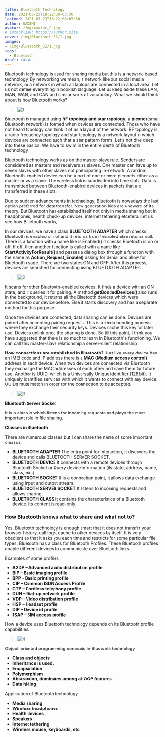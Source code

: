 ```yaml
---
title: Bluetooth Technology
date: 2021-03-23T18:22:08+05:30
lastmod: 2021-03-23T18:22:08+05:30
author: SAKSHI
avatar: /img/Avatar_F.png
# authorlink: https://author.site
cover: /img/Bluetooth_52/1.jpg
images: 
- /img/Bluetooth_52/1.jpg
tags:
  - Bluetooth
draft: false
---
```


Bluetooth technology is used for sharing media but this is a network-based technology.  By networking we mean, a network like our social media network, or a network in which all laptops are connected in a local area. Let us not define everything in bookish language. Let us keep aside these LAN, MAN, WAN, and CAN and similar sorts of vocabulary. What we should think about is how Bluetooth works?

<!--more-->

> ![1](/img/Bluetooth_52/1.jpg)

Bluetooth is managed using **RF topology and star topology**, a **piconet**(small Bluetooth network) is formed when devices are connected. Those who have not heard topology can think it of as a layout of the network. RF topology is a radio frequency topology and star topology is a network layout in which devices are connected such that a star pattern forms. Let’s not dive deep into these basics. We have to swim in the entire depth of Bluetooth technology.

Bluetooth technology works as on the master-slave rule. Senders are considered as masters and receivers as slaves. One master can have up to seven slaves with other slaves not participating in-network.
A random Bluetooth-enabled device can be a part of one or more piconets either as a master or as a slave. The wireless link is subdivided into time slots. Data is transmitted between Bluetooth-enabled devices in packets that are transferred in these slots.

Due to sudden advancements in technology, Bluetooth is nowadays the last option preferred for data transfer. New generation kids are unaware of its theory. But Bluetooth has established itself not only in media sharing but in headphones, health check-up devices, internet tethering etcetera.
Let us see how Bluetooth works,

In our devices, we have a class **BLUETOOTH ADAPTER**  which checks Bluetooth is enabled or not and it returns true if enabled else returns null.
There is a function with a name like is Enabled() it checks Bluetooth is on or off. If off, then another function is called with a name like **StartActivityForResult()** and passes a dialog box through a function with the name as **Action_Request_Enable()** asking for denial and allow for Bluetooth usage.
There are two states ON and OFF. After this process, devices are searched for connecting using BLUETOOTH ADAPTER.

> ![2](/img/Bluetooth_52/2.jfif)



 It scans for other Bluetooth-enabled devices. It finds a device with an ON state, and it queries it for pairing. A method **getBondedDevices()** also runs in the background, it returns all the Bluetooth devices which were connected to our device before. Else it starts discovery and has a separate method for this purpose.

Once the devices are connected, data sharing can be done. Devices are paired after accepting pairing requests. This is a kinda bonding process where they exchange their security keys. Devices cache this key for later use. Devices unlink once the sharing is done.
So till this point, I think you have suggested that there is so much to learn in Bluetooth's functioning.
We can call this master-slave relationship a server-client relationship

**How connections are established in Bluetooth?**
Just like every device has an IMEI code and IP address there is a **MAC (Medium access control)** address in each device. When two devices are connected via Bluetooth they exchange the MAC addresses of each other and save them for future use. Another is UUID, which is a Universally Unique identifier (128 bit). It uniquely identifies services with which it wants to connect with any device. UUIDs must match in order for the connection to be accepted.

> ![3](/img/Bluetooth_52/3.jpg)


**Bluetooth Server Socket**

It is a class in which listens for incoming requests and plays the most important role in file sharing.

**Classes in Bluetooth**

There are numerous classes but I can share the name of some important classes,
- **BLUETOOTH ADAPTER**
The entry point for interaction, it discovers the device and calls BLUETOOTH SERVER SOCKET.
- **BLUETOOTH DEVICE**
It connects with a remote devices through Bluetooth Socket or Query device information (its state, address, name, class, etc.)
- **BLUETOOTH SOCKET**
It is a connection point, it allows data exchange using input and output stream.
- **BLUETOOTH SERVER SOCKET**
It listens to incoming requests and allows sharing.
- **BLUETOOTH CLASS**
It contains the characteristics of a Bluetooth device. Its content is read-only.

### How Bluetooth knows what to share and what not to?

Yes, Bluetooth technology is enough smart that it does not transfer your browser history, call logs, cache to other devices by itself. It is very obedient so that it asks you each time and restricts for some particular file types.
Bluetooth has a class for Bluetooth Profiles. These Bluetooth profiles enable different devices to communicate over Bluetooth links.

Examples of some profiles,

- **A2DP – Advanced audio distribution profile**
- **BIP – Basic imaging profile**
- **BPP - Basic printing profile**
- **CIP – Common ISDN Access Profile**
- **CTP – Cordless telephony profile**
- **DUN – Dial-up network profile**
- **VDP – Video distribution profile**
- **HSP – Headset profile**
- **DIP – Device id profile**
- **1SAP – SIM access profile**

How a device uses Bluetooth technology depends on its Bluetooth profile capabilities.


> ![4](/img/Bluetooth_52/4.jpg)

Object-oriented programming concepts in Bluetooth technology

- **Class and objects**
- **Inheritance is used.**
- **Encapsulation**
- **Polymorphism**
- **Abstraction, dominates among all OOP features**
- **Data hiding**
 

Application of Bluetooth technology

- **Media sharing**
- **Wireless headphones**
- **Health devices**
- **Speakers**
- **Internet tethering**
- **Wireless mouse, keyboards, etc**

